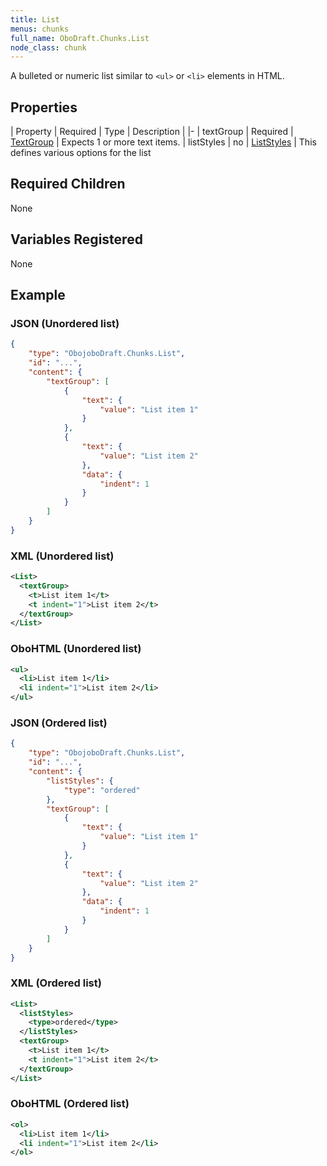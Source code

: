 ```yaml
---
title: List
menus: chunks
full_name: OboDraft.Chunks.List
node_class: chunk
---
```

A bulleted or numeric list similar to `<ul>` or `<li>` elements in HTML.

## Properties

| Property | Required | Type | Description |
|-
| textGroup | Required | [TextGroup](content_textgroup.md) | Expects 1 or more text items.
| listStyles | no | [ListStyles](content_liststyles.md) | This defines various options for the list


## Required Children

None

## Variables Registered

None

## Example

### JSON (Unordered list)

```json
{
	"type": "ObojoboDraft.Chunks.List",
	"id": "...",
	"content": {
		"textGroup": [
			{
				"text": {
					"value": "List item 1"
				}
			},
			{
				"text": {
					"value": "List item 2"
				},
				"data": {
					"indent": 1
				}
			}
		]
	}
}
```

### XML (Unordered list)

```xml
<List>
  <textGroup>
    <t>List item 1</t>
    <t indent="1">List item 2</t>
  </textGroup>
</List>
```

### OboHTML (Unordered list)

```xml
<ul>
  <li>List item 1</li>
  <li indent="1">List item 2</li>
</ul>
```

### JSON (Ordered list)

```json
{
	"type": "ObojoboDraft.Chunks.List",
	"id": "...",
	"content": {
		"listStyles": {
			"type": "ordered"
		},
		"textGroup": [
			{
				"text": {
					"value": "List item 1"
				}
			},
			{
				"text": {
					"value": "List item 2"
				},
				"data": {
					"indent": 1
				}
			}
		]
	}
}
```

### XML (Ordered list)

```xml
<List>
  <listStyles>
    <type>ordered</type>
  </listStyles>
  <textGroup>
    <t>List item 1</t>
    <t indent="1">List item 2</t>
  </textGroup>
</List>
```

### OboHTML (Ordered list)

```xml
<ol>
  <li>List item 1</li>
  <li indent="1">List item 2</li>
</ol>
```
